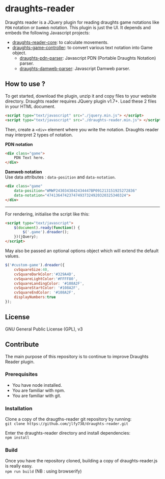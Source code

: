 draughts-reader
===============

Draughts reader is a JQuery plugin for reading draughts game notations like `PDN` notation or `DamWeb` notation.
This plugin is just the UI. It depends and embeds the following Javascript projects:
- [draughts-reader-core](https://github.com/jlfy738/draughts-reader-core): to calculate movements.
- [draughts-game-controller](https://github.com/jlfy738/draughts-game-controller): to convert various text notation into Game object.
  - [draughts-pdn-parser](https://github.com/jlfy738/draughts-pdn-parser): Javascript PDN (Portable Draughts Notation) parser.
  - [draughts-damweb-parser](https://github.com/jlfy738/draughts-damweb-parser): Javascript Damweb parser.



## How to use ?
To get started, download the plugin, unzip it and copy files to your website directory. 
Draughts reader requires JQuery plugin v1.7+.
Load these 2 files in your HTML document.


```html
<script type="text/javascript" src="./jquery.min.js"> </script>
<script type="text/javascript" src="./draughts-reader.min.js"> </script>
```

Then, create a `<div>` element where you write the notation.
Draughts reader may interpret 2 types of notation.

**PDN notation**

```html
<div class="game">
    PDN Text here.
</div>
```

**Damweb notation**  
Use data attributes : `data-position` and `data-notation`.

```html
<div class="game" 
    data-position="WMWP2430343842434447BP091213151925272836" 
    data-notation="474136474237474937324920320325340324">
</div>
```

----

For rendering, initialise the script like this:

```html
<script type="text/javascript">
    $(document).ready(function() {
        $('.game').dreader();
    })(jQuery);
</script>
```

May also be passed an optional options object which will extend the default values.

```javascript
$('#custom-game').dreader({
    cvSquareSize:40,
    cvSquareDarkColor:'#329A4D',
    cvSquareLightColor:'#FFFF80',
    cvSquareLandingColor: '#108A2F',
    cvSquareStartColor: '#108A2F',
    cvSquareEndColor: '#108A2F',
    displayNumbers:true
});
```


## License

GNU General Public License (GPL), v3

## Contribute

The main purpose of this repository is to continue to improve Draughts Reader plugin.


### Prerequisites

- You have node installed.
- You are familiar with npm.
- You are familiar with git.

### Installation

Clone a copy of the draugths-reader git repository by running:  
`git clone https://github.com/jlfy738/draughts-reader.git`

Enter the draughts-reader directory and install dependencies:  
`npm install`

### Build

Once you have the repository cloned, building a copy of draughts-reader.js is really easy.  
`npm run build` (NB : using browserify)